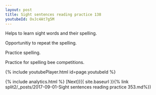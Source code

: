 ```yaml
---
layout: post
title: Sight sentences reading practice 138
youtubeId: OvJc4At7g5M
---
```

 
 
Helps to learn sight words and their spelling.

Opportunitiy to repeat the spelling. 

Practice spelling. 
 
Practice for spelling bee competitions. 
 
{% include youtubePlayer.html id=page.youtubeId %}
 
 
{% include analytics.html %} 
[Next]({{ site.baseurl }}{% link  split2/_posts/2017-09-01-Sight sentences reading practice 353.md%})
 
